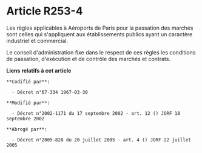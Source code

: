 # Article R253-4

Les règles applicables à Aéroports de Paris pour la passation des marchés sont celles qui s'appliquent aux établissements
publics ayant un caractère industriel et commercial.

Le conseil d'administration fixe dans le respect de ces règles les conditions de passation, d'exécution et de contrôle des
marchés et contrats.

**Liens relatifs à cet article**

	**Codifié par**:

	  - Décret n°67-334 1967-03-30

	**Modifié par**:

	  - Décret n°2002-1171 du 17 septembre 2002 - art. 12 () JORF 18 septembre 2002

	**Abrogé par**:

	  - Décret n°2005-828 du 20 juillet 2005 - art. 4 () JORF 22 juillet 2005
